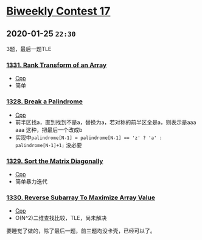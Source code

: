 # [Biweekly Contest 17](https://leetcode.com/contest/biweekly-contest-17/)

## 2020-01-25 `22:30`

3题，最后一题TLE

### [1331. Rank Transform of an Array](https://leetcode.com/problems/rank-transform-of-an-array)

- [Cpp](../../../cpp/1331.cpp)
- 简单

### [1328. Break a Palindrome](https://leetcode.com/problems/break-a-palindrome)

- [Cpp](../../../cpp/1328.cpp)
- 前半区找a，直到找到不是a，替换为a，若对称的前半区全是a，则表示是aaa aaa 这种，把最后一个改成b
- 实现中`palindrome[N-1] = palindrome[N-1] == 'z' ? 'a' : palindrome[N-1]+1;` 没必要

### [1329. Sort the Matrix Diagonally](https://leetcode.com/problems/sort-the-matrix-diagonally/)

- [Cpp](../../../cpp/1329.cpp)
- 简单暴力迭代

### [1330. Reverse Subarray To Maximize Array Value](https://leetcode.com/problems/reverse-subarray-to-maximize-array-value)

- [Cpp](../../../cpp/1330.cpp)
- O(N^2)二维查找比较，TLE，尚未解决

要睡觉了做的，除了最后一题，前三题均没卡壳，已经可以了。
